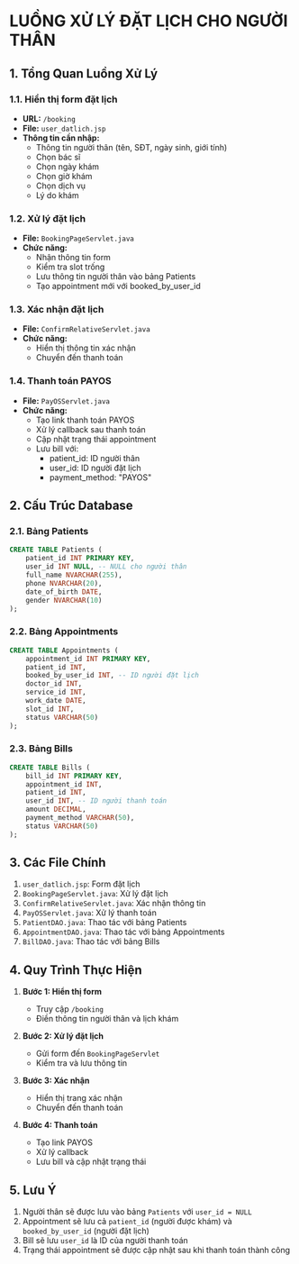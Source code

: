 # LUỒNG XỬ LÝ ĐẶT LỊCH CHO NGƯỜI THÂN

## 1. Tổng Quan Luồng Xử Lý

### 1.1. Hiển thị form đặt lịch
- **URL:** `/booking`
- **File:** `user_datlich.jsp`
- **Thông tin cần nhập:**
  + Thông tin người thân (tên, SĐT, ngày sinh, giới tính)
  + Chọn bác sĩ
  + Chọn ngày khám
  + Chọn giờ khám
  + Chọn dịch vụ
  + Lý do khám

### 1.2. Xử lý đặt lịch
- **File:** `BookingPageServlet.java`
- **Chức năng:**
  + Nhận thông tin form
  + Kiểm tra slot trống
  + Lưu thông tin người thân vào bảng Patients
  + Tạo appointment mới với booked_by_user_id

### 1.3. Xác nhận đặt lịch
- **File:** `ConfirmRelativeServlet.java`
- **Chức năng:**
  + Hiển thị thông tin xác nhận
  + Chuyển đến thanh toán

### 1.4. Thanh toán PAYOS
- **File:** `PayOSServlet.java`
- **Chức năng:**
  + Tạo link thanh toán PAYOS
  + Xử lý callback sau thanh toán
  + Cập nhật trạng thái appointment
  + Lưu bill với:
    * patient_id: ID người thân
    * user_id: ID người đặt lịch
    * payment_method: "PAYOS"

## 2. Cấu Trúc Database

### 2.1. Bảng Patients
```sql
CREATE TABLE Patients (
    patient_id INT PRIMARY KEY,
    user_id INT NULL, -- NULL cho người thân
    full_name NVARCHAR(255),
    phone NVARCHAR(20),
    date_of_birth DATE,
    gender NVARCHAR(10)
);
```

### 2.2. Bảng Appointments
```sql
CREATE TABLE Appointments (
    appointment_id INT PRIMARY KEY,
    patient_id INT,
    booked_by_user_id INT, -- ID người đặt lịch
    doctor_id INT,
    service_id INT,
    work_date DATE,
    slot_id INT,
    status VARCHAR(50)
);
```

### 2.3. Bảng Bills
```sql
CREATE TABLE Bills (
    bill_id INT PRIMARY KEY,
    appointment_id INT,
    patient_id INT,
    user_id INT, -- ID người thanh toán
    amount DECIMAL,
    payment_method VARCHAR(50),
    status VARCHAR(50)
);
```

## 3. Các File Chính

1. `user_datlich.jsp`: Form đặt lịch
2. `BookingPageServlet.java`: Xử lý đặt lịch
3. `ConfirmRelativeServlet.java`: Xác nhận thông tin
4. `PayOSServlet.java`: Xử lý thanh toán
5. `PatientDAO.java`: Thao tác với bảng Patients
6. `AppointmentDAO.java`: Thao tác với bảng Appointments
7. `BillDAO.java`: Thao tác với bảng Bills

## 4. Quy Trình Thực Hiện

1. **Bước 1: Hiển thị form**
   - Truy cập `/booking`
   - Điền thông tin người thân và lịch khám

2. **Bước 2: Xử lý đặt lịch**
   - Gửi form đến `BookingPageServlet`
   - Kiểm tra và lưu thông tin

3. **Bước 3: Xác nhận**
   - Hiển thị trang xác nhận
   - Chuyển đến thanh toán

4. **Bước 4: Thanh toán**
   - Tạo link PAYOS
   - Xử lý callback
   - Lưu bill và cập nhật trạng thái

## 5. Lưu Ý

1. Người thân sẽ được lưu vào bảng `Patients` với `user_id = NULL`
2. Appointment sẽ lưu cả `patient_id` (người được khám) và `booked_by_user_id` (người đặt lịch)
3. Bill sẽ lưu `user_id` là ID của người thanh toán
4. Trạng thái appointment sẽ được cập nhật sau khi thanh toán thành công 